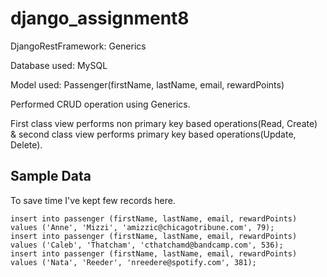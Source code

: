 # django_assignment8

DjangoRestFramework: Generics

Database used: MySQL

Model used: Passenger(firstName, lastName, email, rewardPoints)

Performed CRUD operation using Generics.

First class view performs non primary key based operations(Read, Create) & second class view performs primary key based operations(Update, Delete).

## Sample Data
To save time I've kept few records here.

```
insert into passenger (firstName, lastName, email, rewardPoints) values ('Anne', 'Mizzi', 'amizzic@chicagotribune.com', 79);
insert into passenger (firstName, lastName, email, rewardPoints) values ('Caleb', 'Thatcham', 'cthatchamd@bandcamp.com', 536);
insert into passenger (firstName, lastName, email, rewardPoints) values ('Nata', 'Reeder', 'nreedere@spotify.com', 381);
```
